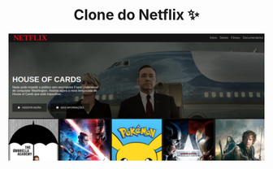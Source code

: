 <h1 align='center'> Clone do Netflix ✨ </h1>

![clone netflix](https://github.com/Gabrielm3/netflix-clone/blob/master/netflix.png)
